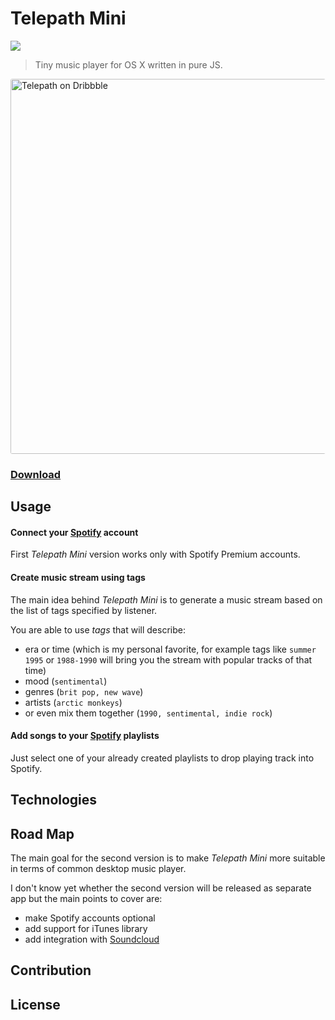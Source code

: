 # Telepath Mini 

[![](http://img.shields.io/badge/Status-In%20Progress-green.svg?style=flat)](https://github.com/voronianski/telepath-mini/commits/master)

> Tiny music player for OS X written in pure JS.

<img src="https://dl.dropboxusercontent.com/u/100463011/telepath-dribbble-promo.png" alt="Telepath on Dribbble" width="600" style="border-radius:3px;">

### [Download](http://labs.voronianski.com/get-telepath-mini)

## Usage

#### Connect your [Spotify](http://spotify.com) account

First _Telepath Mini_ version works only with Spotify Premium accounts.

#### Create music stream using tags 

The main idea behind _Telepath Mini_ is to generate a music stream based on the list of tags specified by listener.

You are able to use _tags_ that will describe: 

- era or time (which is my personal favorite, for example tags like `summer 1995` or `1988-1990` will bring you the stream with popular tracks of that time)
- mood (`sentimental`)
- genres (`brit pop, new wave`)
- artists (`arctic monkeys`) 
- or even mix them together (`1990, sentimental, indie rock`)

#### Add songs to your [Spotify](http://spotify.com) playlists

Just select one of your already created playlists to drop playing track into Spotify.

## Technologies

## Road Map

The main goal for the second version is to make _Telepath Mini_ more suitable in terms of common desktop music player. 

I don't know yet whether the second version will be released as separate app but the main points to cover are:

- make Spotify accounts optional
- add support for iTunes library
- add integration with [Soundcloud](http://soundcloud.com)


## Contribution

## License
